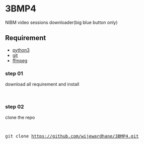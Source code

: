# 3BMP4
NIBM video sessions downloader(big blue button only)

## Requirement
<ul>
  <li><a href="https://www.python.org/downloads/">python3</a></li>
  <li><a href="https://git-scm.com/">git</a></li>
<li><a href="https://drive.google.com/file/d/1thday9J6eSwhUXXTd149y5hfXa-E7uqE/view?usp=sharing">ffmpeg</a></li>  
</ul>

<h3>step 01</h3>
<p>download all requirement and install</p>
<br>
<h3> step 02</h3>
<p> clone the repo</p>
<pre>

git clone https://github.com/wijewardhane/3BMP4.git

</pre>
<br>

